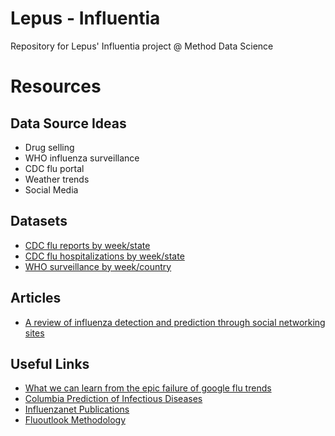 # Lepus - Influentia
Repository for Lepus' Influentia project @ Method Data Science

# Resources
## Data Source Ideas
- Drug selling
- WHO influenza surveillance
- CDC flu portal
- Weather trends
- Social Media
## Datasets
- [CDC flu reports by week/state](https://gis.cdc.gov/grasp/fluview/fluportaldashboard.html)
- [CDC flu hospitalizations by week/state](https://gis.cdc.gov/GRASP/Fluview/FluHospRates.html)
- [WHO surveillance by week/country](http://apps.who.int/flumart/Default?ReportNo=12)
## Articles
- [A review of influenza detection and prediction through social networking sites](https://www.ncbi.nlm.nih.gov/pmc/articles/PMC5793414/pdf/12976_2017_Article_74.pdf)
## Useful Links
- [What we can learn from the epic failure of google flu trends](https://www.wired.com/2015/10/can-learn-epic-failure-google-flu-trends/)
- [Columbia Prediction of Infectious Diseases](http://cpid.iri.columbia.edu/)
- [Influenzanet Publications](https://www.influenzanet.eu/en/publications/)
- [Fluoutlook Methodology](https://fluoutlook.org/methodology.html)